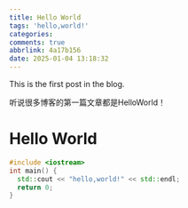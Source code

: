```yaml
---
title: Hello World
tags: 'hello,world!'
categories: 
comments: true
abbrlink: 4a17b156
date: 2025-01-04 13:18:32
---
```


This is the first post in the blog.

听说很多博客的第一篇文章都是HelloWorld！

<!--more-->

# Hello World

```c++
#include <iostream>
int main() {
  std::cout << "hello,world!" << std::endl;
  return 0;
}
```


